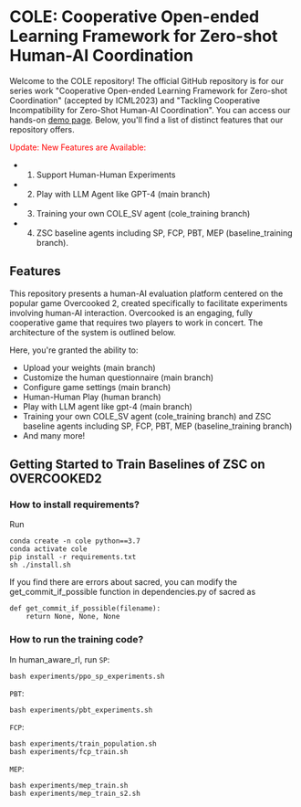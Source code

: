 # COLE: Cooperative Open-ended Learning Framework for Zero-shot Human-AI Coordination

Welcome to the COLE repository! The official GitHub repository is for our series work "Cooperative Open-ended Learning Framework for Zero-shot Coordination" (accepted by ICML2023) and "Tackling Cooperative Incompatibility for Zero-Shot Human-AI Coordination". 
You can access our hands-on [demo page](https://sites.google.com/view/cole-jair).
Below, you'll find a list of distinct features that our repository offers.

<span style="color:red;">Update: New Features are Available:</span> 
- 1. Support Human-Human Experiments 
- 2. Play with LLM Agent like GPT-4 (main branch) 
- 3. Training your own COLE_SV agent (cole_training branch) 
- 4. ZSC baseline agents including SP, FCP, PBT, MEP (baseline_training branch).


## Features

This repository presents a human-AI evaluation platform centered on the popular game Overcooked 2, created specifically to facilitate experiments involving human-AI interaction. Overcooked is an engaging, fully cooperative game that requires two players to work in concert. The architecture of the system is outlined below.

Here, you're granted the ability to:
- Upload your weights (main branch)
- Customize the human questionnaire (main branch)
- Configure game settings (main branch)
- Human-Human Play (human branch)
- Play with LLM agent like gpt-4 (main branch)
- Training your own COLE_SV agent (cole_training branch) and ZSC baseline agents including SP, FCP, PBT, MEP (baseline_training branch)
- And many more!

## Getting Started to Train Baselines of ZSC on OVERCOOKED2 

### How to install requirements?
Run
```
conda create -n cole python==3.7
conda activate cole
pip install -r requirements.txt
sh ./install.sh
```

If you find there are errors about sacred, you can modify the get_commit_if_possible function in dependencies.py of sacred as
```
def get_commit_if_possible(filename):
    return None, None, None
```

### How to run the training code?
In human_aware_rl, run
`SP`:
```
bash experiments/ppo_sp_experiments.sh
```

`PBT`:
```
bash experiments/pbt_experiments.sh
```

`FCP`:
```
bash experiments/train_population.sh
bash experiments/fcp_train.sh
```

`MEP`:
```
bash experiments/mep_train.sh
bash experiments/mep_train_s2.sh
```



